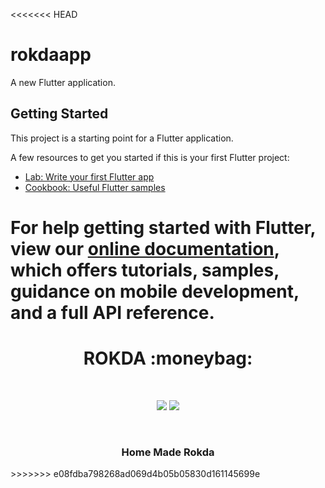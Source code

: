 <<<<<<< HEAD
# rokdaapp

A new Flutter application.

## Getting Started

This project is a starting point for a Flutter application.

A few resources to get you started if this is your first Flutter project:

- [Lab: Write your first Flutter app](https://flutter.dev/docs/get-started/codelab)
- [Cookbook: Useful Flutter samples](https://flutter.dev/docs/cookbook)

For help getting started with Flutter, view our
[online documentation](https://flutter.dev/docs), which offers tutorials,
samples, guidance on mobile development, and a full API reference.
=======
<h1 align="center">ROKDA :moneybag:</h1>
<div align="center">
<br>

![](https://img.shields.io/badge/Made_with-Python-black?style=for-the-badge&logo=python)
![](https://img.shields.io/badge/Made_with-Java-red?style=for-the-badge&logo=java)

<br>
<h3>Home Made Rokda</h3>
</div>
>>>>>>> e08fdba798268ad069d4b05b05830d161145699e
